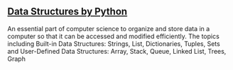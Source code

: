 ## [Data Structures by Python](https://github.com/niklaust/Data_Structures/blob/main/Data_Structures_Python_notebook_of_niklaust.ipynb)

An essential part of computer science to organize and store data in a computer so that it can be accessed and modified efficiently.
The topics including Built-in Data Structures: Strings, List, Dictionaries, Tuples, Sets and User-Defined Data Structures: Array, Stack, Queue, Linked List, Trees, Graph
